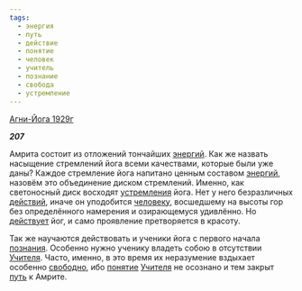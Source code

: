 ```yaml
---
tags:
  - энергия
  - путь
  - действие
  - понятие
  - человек
  - учитель
  - познание
  - свобода
  - устремление
---
```

[Агни-Йога 1929г](https://127.0.0.1:4002/agni/1929)

___207___

Амрита состоит из отложений тончайших [энергий](../../../tags/#энергия). Как же назвать насыщение стремлений йога всеми качествами, которые были уже даны? Каждое стремление йога напитано ценным составом [энергий](../../../tags/#энергия), назовём это объединение диском стремлений. Именно, как светоносный диск восходят [устремления](../../../tags/#устремление) йога. Нет у него безразличных [действий](../../../tags/#действие), иначе он уподобится [человеку](../../../tags/#человек), восшедшему на высоты гор без определённого намерения и озирающемуся удивлённо. Но [действует](../../../tags/#действие) йог, и само проявление претворяется в красоту.   

Так же научаются действовать и ученики йога с первого начала [познания](../../../tags/#познание). Особенно нужно ученику владеть собою в отсутствии [Учителя](../../../tags/#учитель). Часто, именно, в это время их неразумение вздыхает особенно [свободно](../../../tags/#свобода), ибо [понятие](../../../tags/#понятие) [Учителя](../../../tags/#учитель) не осознано и тем закрыт [путь](../../../tags/#путь) к Амрите.